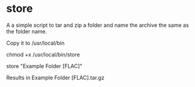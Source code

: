 # store
A a simple script to tar and zip a folder and name the archive the same as the folder name.

Copy it to /usr/local/bin

chmod +x /usr/local/bin/store

store "Example Folder [FLAC]"

Results in Example Folder [FLAC].tar.gz
